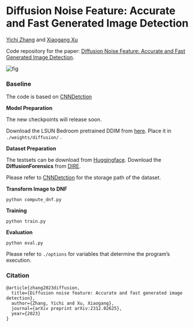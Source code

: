 # Diffusion Noise Feature: Accurate and Fast Generated Image Detection

[Yichi Zhang](https://yichics.github.io/) and [Xiaogang Xu](https://xiaogang00.github.io/)

Code repository for the paper: [Diffusion Noise Feature: Accurate and Fast Generated Image Detection](https://arxiv.org/abs/2312.02625v2). 

![fig](fig/fig1.png)

### Baseline

The code is based on [CNNDetction](https://github.com/PeterWang512/CNNDetection)


**Model Preparation**

The new checkpoints will release soon.

Download the LSUN Bedroom pretrained DDIM from [here](https://heibox.uni-heidelberg.de/f/f179d4f21ebc4d43bbfe/?dl=1). Place it in `./weights/diffusion/` .

**Dataset Preparation**

The testsets can be download from [Huggingface](https://huggingface.co/datasets/toru0035/DNFTestSet).
Download the **DiffusionForensics** from  [DIRE](https://github.com/ZhendongWang6/DIRE). 

Please refer to [CNNDetction](https://github.com/PeterWang512/CNNDetection) for the storage path of the dataset.

**Transform Image to DNF**

```
python compute_dnf.py
```

**Training**

```
python train.py 
```
**Evaluation**

```
python eval.py 
```


Please refer to `./options` for variables that determine the program’s execution.


### Citation 

```
@article{zhang2023diffusion,
  title={Diffusion noise feature: Accurate and fast generated image detection},
  author={Zhang, Yichi and Xu, Xiaogang},
  journal={arXiv preprint arXiv:2312.02625},
  year={2023}
}
```
